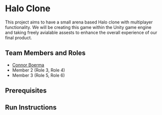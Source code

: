 # Halo Clone

This project aims to have a small arena based Halo clone with multiplayer functionality. We will be creating this game within the Unity game engine and taking freely avialable assests to enhance the overall experience of our final product.

## Team Members and Roles

* [Connor Boerma](https://github.com/00conman/CIS350-HW2-Boerma "Named link title")
* Member 2 (Role 3, Role 4)
* Member 3 (Role 5, Role 6)

## Prerequisites

## Run Instructions
